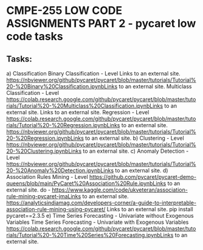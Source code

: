# CMPE-255 LOW CODE ASSIGNMENTS PART 2 - pycaret low code tasks
## Tasks:

a) Classification
Binary Classification - Level
​Links to an external site.
https://nbviewer.org/github/pycaret/pycaret/blob/master/tutorials/Tutorial%20-%20Binary%20Classification.ipynbLinks to an external site.
Multiclass Classification - Level
https://colab.research.google.com/github/pycaret/pycaret/blob/master/tutorials/Tutorial%20-%20Multiclass%20Classification.ipynbLinks to an external site.
​Links to an external site.
Regression - Level
https://colab.research.google.com/github/pycaret/pycaret/blob/master/tutorials/Tutorial%20-%20Regression.ipynbLinks to an external site.
https://nbviewer.org/github/pycaret/pycaret/blob/master/tutorials/Tutorial%20-%20Regression.ipynbLinks to an external site.
b) 
Clustering - Level
https://nbviewer.org/github/pycaret/pycaret/blob/master/tutorials/Tutorial%20-%20Clustering.ipynbLinks to an external site.
c)
Anomaly Detection - Level
https://nbviewer.org/github/pycaret/pycaret/blob/master/tutorials/Tutorial%20-%20Anomaly%20Detection.ipynbLinks to an external site.
d) 
Association Rules Mining - Level
https://github.com/pycaret/pycaret-demo-queens/blob/main/PyCaret%20Association%20Rule.ipynbLinks to an external site.
do - https://www.kaggle.com/code/ukveteran/association-rule-mining-pycaret-jmaLinks to an external site.
https://analyticsindiamag.com/developers-corner/a-guide-to-interpretable-association-rule-mining-using-pycaret/
Links to an external site.
pip install pycaret==2.3.5
e) 
Time Series Forecasting - Univariate without Exogenous Variables
Time Series Forecasting - Univariate with Exogenous Variables
https://colab.research.google.com/github/pycaret/pycaret/blob/master/tutorials/Tutorial%20-%20Time%20Series%20Forecasting.ipynbLinks to an external site.

